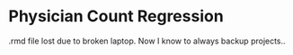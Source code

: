 # Physician Count Regression

.rmd file lost due to broken laptop. Now I know to always backup projects..
